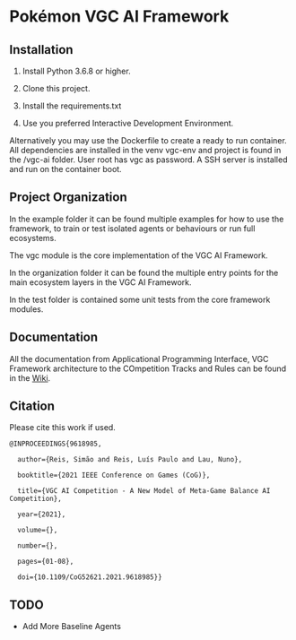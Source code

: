 # Pokémon VGC AI Framework

## Installation

1. Install Python 3.6.8 or higher.

2. Clone this project.

3. Install the requirements.txt

4. Use you preferred Interactive Development Environment.

Alternatively you may use the Dockerfile to create a ready to run container. All dependencies are installed in the venv
vgc-env and project is found in the /vgc-ai folder. User root has vgc as password. A SSH server is installed and run on
the container boot.

## Project Organization

In the example folder it can be found multiple examples for how to use the framework, to train or test isolated agents
or behaviours or run full ecosystems.

The vgc module is the core implementation of the VGC AI Framework.

In the organization folder it can be found the multiple entry points for the main ecosystem layers in the VGC AI
Framework.

In the test folder is contained some unit tests from the core framework modules.

## Documentation

All the documentation from Applicational Programming Interface, VGC Framework architecture to the COmpetition Tracks and
Rules can be found in the [Wiki](https://gitlab.com/DracoStriker/pokemon-vgc-engine/-/wikis/home).

## Citation

Please cite this work if used.

```
@INPROCEEDINGS{9618985,

  author={Reis, Simão and Reis, Luís Paulo and Lau, Nuno},

  booktitle={2021 IEEE Conference on Games (CoG)}, 

  title={VGC AI Competition - A New Model of Meta-Game Balance AI Competition}, 

  year={2021},

  volume={},

  number={},

  pages={01-08},

  doi={10.1109/CoG52621.2021.9618985}}
```

## TODO

* Add More Baseline Agents
